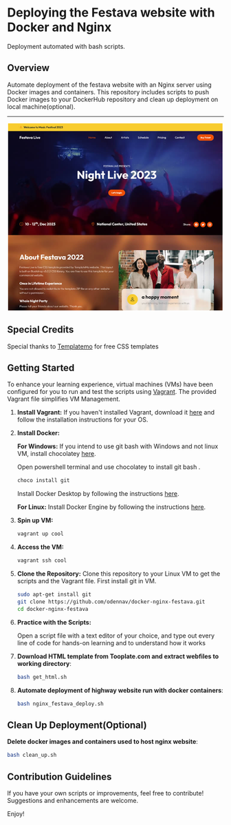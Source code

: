 # Deploying the Festava website with Docker and Nginx

Deployment automated with bash scripts.

## Overview

Automate deployment of the festava website with an Nginx server using Docker images and containers.
This repository includes scripts to push Docker images to your DockerHub repository and clean up deployment on local machine(optional).

******************
![](https://github.com/odennav/docker-nginx-festava/blob/main/festava-shot.PNG) 

## Special Credits

Special thanks to [Templatemo](https://https://www.templatemo.com/page/1) for free CSS templates


## Getting Started

To enhance your learning experience, virtual machines (VMs) have been configured for you to run and test the scripts using [Vagrant](https://www.vagrantup.com/).
The provided Vagrant file simplifies VM Management.

1. **Install Vagrant:**
   If you haven't installed Vagrant, download it [here](https://www.vagrantup.com/downloads.html) 
   and follow the installation instructions for your OS.

2. **Install Docker:**

   **For Windows:**
   If you intend to use git bash with Windows and not linux VM, install chocolatey [here](https://chocolatey.org/install).

   Open powershell terminal and use chocolatey to install git bash .
   ```bash
   choco install git
   ```

   Install Docker Desktop by following the instructions [here](https://docs.docker.com/desktop/install/windows/).


   **For Linux:**
   Install Docker Engine by following the instructions [here](https://docs.docker.com/desktop/install/linux/).


3. **Spin up VM:**
    ```bash
   vagrant up cool
   ```

4. **Access the VM:**
   ```bash
   vagrant ssh cool
   ```

5. **Clone the Repository:**
    Clone this repository to your Linux VM to get the scripts and the Vagrant file. First install git in VM.

   ```bash
   sudo apt-get install git
   git clone https://github.com/odennav/docker-nginx-festava.git
   cd docker-nginx-festava
   ```

6. **Practice with the Scripts:**

   Open a script file with a text editor of your choice, and type out every line of code for hands-on learning and to understand how it works


7. **Download HTML template from Tooplate.com and extract webfiles to working directory**:
   ```bash
   bash get_html.sh
   ```
8. **Automate deployment of highway website run with docker containers**:
   ```bash
   bash nginx_festava_deploy.sh
   ```

## Clean Up Deployment(Optional)
   **Delete docker images and containers used to host nginx website**:
   ```bash
   bash clean_up.sh 
   ```
## Contribution Guidelines
   If you have your own scripts or improvements, feel free to contribute! Suggestions and enhancements are welcome.

Enjoy!

